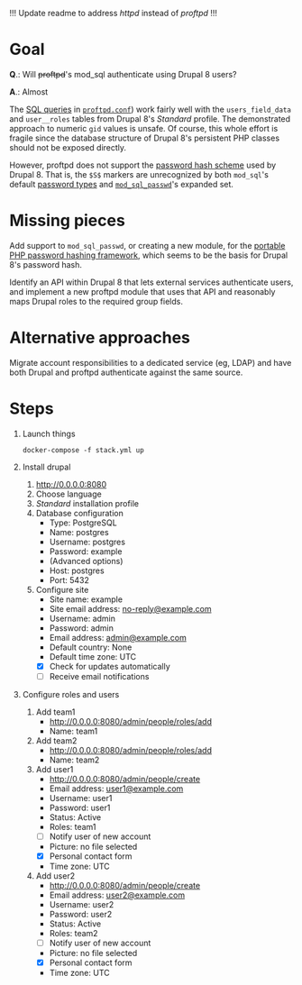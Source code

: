 
!!! Update readme to address _httpd_ instead of _proftpd_ !!!

# Goal

**Q**.: Will ~~proftpd~~'s mod_sql authenticate using Drupal 8 users?

**A**.: Almost

The [SQL queries](http://www.proftpd.org/docs/contrib/mod_sql.html#SQLNamedQuery) in [`proftpd.conf`](proftpd/proftpd.conf)) work fairly well with the `users_field_data` and `user__roles` tables from Drupal 8's *Standard* profile. The demonstrated approach to numeric `gid` values is unsafe. Of course, this whole effort is fragile since the database structure of Drupal 8's persistent PHP classes should not be exposed directly.

However, proftpd does not support the [password hash scheme](https://api.drupal.org/api/drupal/core%21lib%21Drupal%21Core%21Password%21PhpassHashedPassword.php/class/PhpassHashedPassword/8.3.x) used by Drupal 8. That is, the `$S$` markers are unrecognized by both `mod_sql`'s default [password types](http://www.proftpd.org/docs/contrib/mod_sql.html#SQLAuthTypes) and [`mod_sql_passwd`](http://www.proftpd.org/docs/contrib/mod_sql_passwd.html)'s expanded set.


# Missing pieces

Add support to `mod_sql_passwd`, or creating a new module, for the [portable PHP password hashing framework](http://www.openwall.com/phpass/), which seems to be the basis for Drupal 8's password hash.

Identify an API within Drupal 8 that lets external services authenticate users, and implement a new proftpd module that uses that API and reasonably maps Drupal roles to the required group fields.


# Alternative approaches

Migrate account responsibilities to a dedicated service (eg, LDAP) and have both Drupal and proftpd authenticate against the same source.


# Steps

1. Launch things
    ```console
    docker-compose -f stack.yml up
    ```

1. Install drupal
    1. http://0.0.0.0:8080
    1. Choose language
    1. _Standard_ installation profile
    1. Database configuration
        * Type: PostgreSQL
        * Name: postgres
        * Username: postgres
        * Password: example
        * (Advanced options)
        * Host: postgres
        * Port: 5432
    1. Configure site
        * Site name: example
        * Site email address: no-reply@example.com
        * Username: admin
        * Password: admin
        * Email address: admin@example.com
        * Default country: None
        * Default time zone: UTC
        * [x] Check for updates automatically
        * [ ] Receive email notifications

1. Configure roles and users
    1. Add team1
        * http://0.0.0.0:8080/admin/people/roles/add
        * Name: team1
    1. Add team2
        * http://0.0.0.0:8080/admin/people/roles/add
        * Name: team2
    1. Add user1
        * http://0.0.0.0:8080/admin/people/create
        * Email address: user1@example.com
        * Username: user1
        * Password: user1
        * Status: Active
        * Roles: team1
        * [ ] Notify user of new account
        * Picture: no file selected
        * [x] Personal contact form
        * Time zone: UTC
    1. Add user2
        * http://0.0.0.0:8080/admin/people/create
        * Email address: user2@example.com
        * Username: user2
        * Password: user2
        * Status: Active
        * Roles: team2
        * [ ] Notify user of new account
        * Picture: no file selected
        * [x] Personal contact form
        * Time zone: UTC
